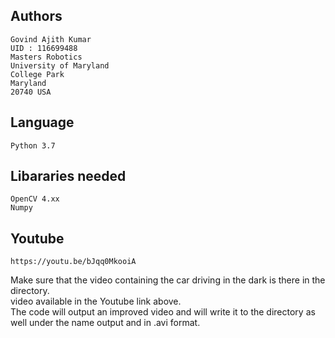 Authors
--

	Govind Ajith Kumar
	UID : 116699488
	Masters Robotics 
	University of Maryland
	College Park
	Maryland
	20740 USA
  
Language
--

    Python 3.7
Libararies needed
--
 
    OpenCV 4.xx
    Numpy

Youtube
--
    https://youtu.be/bJqq0MkooiA

Make sure that the video containing the car driving in the dark is there in the directory. </br>
video available in the Youtube link above. </br>
The code will output an improved video and will write it to the directory as well under the name output and in .avi format.</br>



